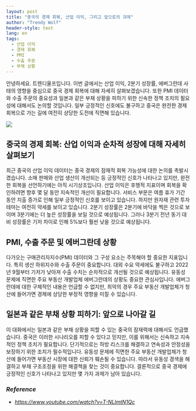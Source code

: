 ```yaml
---
layout: post
title: "중국의 경제 회복, 산업 이익, 그리고 앞으로의 과제"
author: "Trendy Wolf"
header-style: text
lang: en
tags:
  - 산업 이익
  - 경제 회복
  - PMI
  - 수출 주문
  - 부채 상황
---
```


안녕하세요. 트렌디울프입니다. 이번 글에서는 산업 이익, 2분기 성장률, 에버그란데 사태의 영향을 중심으로 중국 경제 회복에 대해 자세히 살펴보겠습니다. 또한 PMI 데이터와 수출 주문의 중요성과 일본과 같은 부채 상황을 피하기 위한 신속한 정책 조치의 필요성에 대해서도 논의할 것입니다. 일부 긍정적인 신호에도 불구하고 중국은 완전한 경제 회복으로 가는 길에 여전히 상당한 도전에 직면해 있습니다.

<img
    src="https://i.ytimg.com/vi/T-NLlmtN1Qc/hqdefault.jpg"
/>


## 중국의 경제 회복: 산업 이익과 순차적 성장에 대해 자세히 살펴보기
최근 중국의 산업 이익 데이터는 중국 경제의 잠재적 회복 가능성에 대한 논의를 촉발시켰습니다. 소매 판매와 산업 생산이 개선되는 등 긍정적인 신호가 나타나고 있지만, 완전한 회복을 선언하기에는 아직 시기상조입니다. 산업 이익은 후행적 지표이며 회복을 확인하려면 향후 몇 달 동안 지속적인 개선이 필요합니다. 서비스 부문은 여름 휴가 기간 동안 지출 증가로 인해 일부 긍정적인 신호를 보이고 있습니다. 하지만 원자재 관련 투자 테마는 여전히 약세를 보이고 있습니다. 2분기 성장률은 2분기에 바닥을 찍은 것으로 보이며 3분기에는 더 높은 성장률을 보일 것으로 예상됩니다. 그러나 3분기 전년 동기 대비 성장률은 기저 차이로 인해 5%보다 훨씬 낮을 것으로 예상됩니다.

## PMI, 수출 주문 및 에버그란데 상황
다가오는 구매관리자지수(PMI) 데이터와 그 구성 요소는 주목해야 할 중요한 지표입니다. 특히 생산 하위지수와 수출 주문이 중요합니다. 대외 수요 약세에도 불구하고 2022년 9월부터 기저가 낮아져 수출 수치는 순차적으로 개선될 것으로 예상됩니다. 유동성 문제에 직면한 주요 부동산 개발업체 에버그란데의 상황도 중요한 관심사입니다. 에버그란데에 대한 구체적인 내용은 언급할 수 없지만, 최악의 경우 주요 부동산 개발업체가 청산에 들어가면 경제에 상당한 부정적 영향을 미칠 수 있습니다.

## 일본과 같은 부채 상황 피하기: 앞으로 나아갈 길
이 대화에서는 일본과 같은 부채 상황을 피할 수 있는 중국의 잠재력에 대해서도 언급했습니다. 중국은 이러한 시나리오를 피할 수 있다고 믿지만, 이를 위해서는 신속하고 지속적인 정책 조치가 필요합니다. 단기적으로는 하방 리스크를 해결하고 연속성과 안정성을 보장하기 위한 조치가 필수적입니다. 유동성 문제에 직면한 주요 부동산 개발업체가 청산에 들어가면 부동산 시장에 대한 신뢰가 훼손될 수 있습니다. 따라서 유동성 경색을 해결하고 부채 구조조정을 위한 해결책을 찾는 것이 중요합니다. 결론적으로 중국 경제에 긍정적인 신호가 나타나고 있지만 몇 가지 과제가 남아 있습니다.


### _Reference_
- _https://www.youtube.com/watch?v=T-NLlmtN1Qc_

